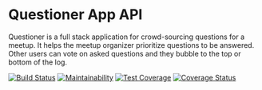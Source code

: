 # Questioner App API

Questioner is a full stack application for crowd-sourcing questions for a meetup. ​It helps the meetup organizer prioritize  questions to be answered. Other users can vote on asked questions and they bubble to the top  or bottom of the log.


[![Build Status](https://travis-ci.org/jnkindi/Questioner.svg?branch=api)](https://travis-ci.org/jnkindi/Questioner)   [![Maintainability](https://api.codeclimate.com/v1/badges/384a63f4eddd9d87d29e/maintainability)](https://codeclimate.com/github/jnkindi/Questioner/maintainability)   [![Test Coverage](https://api.codeclimate.com/v1/badges/384a63f4eddd9d87d29e/test_coverage)](https://codeclimate.com/github/jnkindi/Questioner/test_coverage)   [![Coverage Status](https://coveralls.io/repos/github/jnkindi/Questioner/badge.svg?branch=api)](https://coveralls.io/github/jnkindi/Questioner?branch=api)